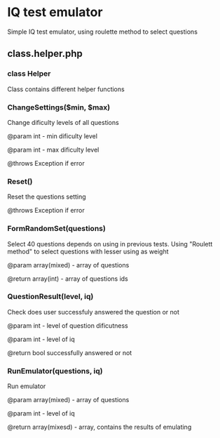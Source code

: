 # IQ test emulator
Simple IQ test emulator, using roulette method to select questions

<h2>class.helper.php</h2>

<h3>class Helper</h3>
<p>Class contains different helper functions</p>

<h3>ChangeSettings($min, $max)</h3>

Change dificulty levels of all questions

@param int - min dificulty level

@param int - max dificulty level

@throws Exception if error

<h3>Reset()</h3>

<p>Reset the questions setting</p>

@throws Exception if error

<h3>FormRandomSet(questions)</h3>

Select 40 questions depends on using in previous tests. Using "Roulett method" to select questions with lesser using as weight

@param array(mixed) - array of questions

@return array(int) - array of questions ids

<h3>QuestionResult(level, iq)</h3>

Check does user successfuly answered the question or not

@param int - level of question dificutness

@param int - level of iq

@return bool successfully answered or not

<h3>RunEmulator(questions, iq)</h3>

Run emulator

@param array(mixed) - array of questions

@param int - level of iq

@return array(mixesd) - array, contains the results of emulating
